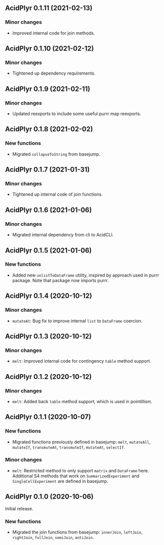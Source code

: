 ## AcidPlyr 0.1.11 (2021-02-13)

### Minor changes

- Improved internal code for join methods.

## AcidPlyr 0.1.10 (2021-02-12)

### Minor changes

- Tightened up dependency requirements.

## AcidPlyr 0.1.9 (2021-02-11)

### Minor changes

- Updated reexports to include some useful purrr map reexports.

## AcidPlyr 0.1.8 (2021-02-02)

### New functions

- Migrated `collapseToString` from basejump.

## AcidPlyr 0.1.7 (2021-01-31)

### Minor changes

- Tightened up internal code of join functions.

## AcidPlyr 0.1.6 (2021-01-06)

### Minor changes

- Migrated internal dependency from cli to AcidCLI.

## AcidPlyr 0.1.5 (2021-01-06)

### New functions

- Added new `unlistToDataFrame` utility, inspired by approach used in purrr
  package. Note that package now imports purrr.

## AcidPlyr 0.1.4 (2020-10-12)

### Minor changes

- `mutateAt`: Bug fix to improve internal `list` to `DataFrame` coercion.

## AcidPlyr 0.1.3 (2020-10-12)

### Minor changes

- `melt`: Improved internal code for contingency `table` method support.

## AcidPlyr 0.1.2 (2020-10-12)

### Minor changes

- `melt`: Added back `table` method support, which is used in pointillism.

## AcidPlyr 0.1.1 (2020-10-07)

### New functions

- Migrated functions previously defined in basejump: `melt`, `mutateAll`,
  `mutateIf`, `transmuteAt`, `transmuteIf`, `mutateAt`, `selectIf`.

### Minor changes

- `melt`: Restricted method to only support `matrix` and `DataFrame` here.
  Additional S4 methods that work on `SummarizedExperiment` and
  `SingleCellExperiment` are defined in basejump.

## AcidPlyr 0.1.0 (2020-10-06)

Initial release.

### New functions

- Migrated the join functions from basejump: `innerJoin`, `leftJoin`,
  `rightJoin`, `fullJoin`, `semiJoin`, `antiJoin`.

